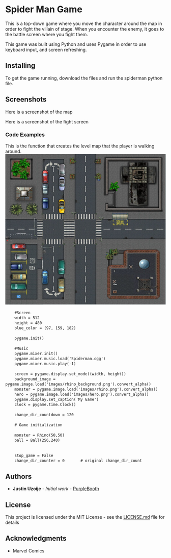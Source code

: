 # Spider Man Game

This is a top-down game where you move the character around the map in order to fight
the villain of stage. When you encounter the enemy, it goes to the battle screen where you
fight them.

This game was built using Python and uses Pygame in order to use keyboard input, and screen refreshing.

## Installing

To get the game running, download the files and run the spiderman python file.

## Screenshots

Here is a screenshot of the map

Here is a screenshot of the fight screen

### Code Examples

This is the function that creates the level map that the player is walking around.
![Level Map](https://github.com/justinuzoije/spiderman-game/blob/master/images/rhino_background.png)

```
    #Screen
    width = 512
    height = 480
    blue_color = (97, 159, 182)

    pygame.init()

    #Music
    pygame.mixer.init()
    pygame.mixer.music.load('Spiderman.ogg')
    pygame.mixer.music.play(-1)

    screen = pygame.display.set_mode((width, height))
    background_image = pygame.image.load('images/rhino_background.png').convert_alpha()
    monster = pygame.image.load('images/rhino.png').convert_alpha()
    hero = pygame.image.load('images/hero.png').convert_alpha()
    pygame.display.set_caption('My Game')
    clock = pygame.time.Clock()

    change_dir_countdown = 120

    # Game initialization

    monster = Rhino(50,50)
    ball = Ball(256,240)


    stop_game = False
    change_dir_counter = 0       # original change_dir_count

```


## Authors

* **Justin Uzoije** - *Initial work* - [PurpleBooth](https://github.com/justinuzoije)

## License

This project is licensed under the MIT License - see the [LICENSE.md](LICENSE.md) file for details

## Acknowledgments

* Marvel Comics

